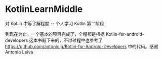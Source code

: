# KotlinLearnMiddle
对 Kotlin 中等了解程度
 -- 个人学习 Kotlin 第二阶段


到现在为止，一个基本的项目完成了，全程都是根据 Kotlin-for-android-developers 这本书敲下来的，不过过程中也参考了 https://github.com/antoniolg/Kotlin-for-Android-Developers 中的代码。感谢 Antonio Leiva
